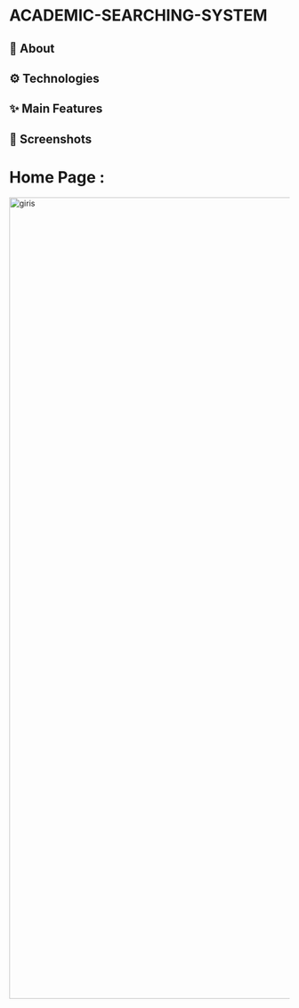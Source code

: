 # ACADEMIC-SEARCHING-SYSTEM

## :calling: About

## :gear: Technologies

## :sparkles: Main Features

## :camera_flash: Screenshots

# Home Page : 
<img width="1440" alt="giris" src="https://user-images.githubusercontent.com/80275552/225235537-5704fb82-7135-4355-8aa3-4c2acdff1989.png">
